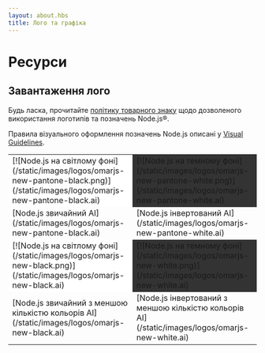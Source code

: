 ```yaml
---
layout: about.hbs
title: Лого та графіка
---
```

# Ресурси

## Завантаження лого

Будь ласка, прочитайте [політику товарного знаку](/about/trademark/) щодо дозволеного використання логотипів та позначень Node.js&reg;.

Правила візуального оформлення позначень Node.js описані у
[Visual Guidelines](/static/documents/foundation-visual-guidelines.pdf).

<table border="0" cellspacing="0" cellpadding="10" class="logos">
  <tr>
    <td bgcolor="#FFFFFF">[![Node.js на світлому фоні](/static/images/logos/omarjs-new-pantone-black.png)](/static/images/logos/omarjs-new-pantone-black.ai)</td>
    <td bgcolor="#333333">[![Node.js на темному фоні](/static/images/logos/omarjs-new-pantone-white.png)](/static/images/logos/omarjs-new-pantone-white.ai)</td>
  </tr>
  <tr>
    <td>[Node.js звичайний AI](/static/images/logos/omarjs-new-pantone-black.ai)</td>
    <td>[Node.js інвертований AI](/static/images/logos/omarjs-new-pantone-white.ai)</td>
  </tr>
  <tr>
    <td bgcolor="#FFFFFF">[![Node.js на світлому фоні](/static/images/logos/omarjs-new-black.png)](/static/images/logos/omarjs-new-black.ai)</td>
    <td bgcolor="#333333">[![Node.js на темному фоні](/static/images/logos/omarjs-new-white.png)](/static/images/logos/omarjs-new-white.ai)</td>
  </tr>
  <tr>
    <td>[Node.js звичайний з меншою кількістю кольорів AI](/static/images/logos/omarjs-new-black.ai)</td>
    <td>[Node.js інвертований з меншою кількістю кольорів AI](/static/images/logos/omarjs-new-white.ai)</td>
  </tr>
</table>
